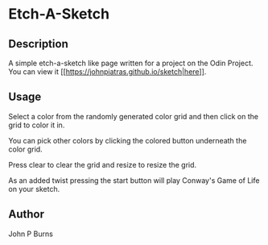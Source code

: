 # Etch-A-Sketch

## Description
A simple etch-a-sketch like page written for a project on the Odin Project. 
You can view it [[https://johnpiatras.github.io/sketch|here]].

## Usage

Select a color from the randomly generated color grid and then click on the grid to color it in. 

You can pick other colors by clicking the colored button underneath the color grid.

Press clear to clear the grid and resize to resize the grid.

As an added twist pressing the start button will play Conway's Game of Life on your sketch.

## Author
John P Burns

